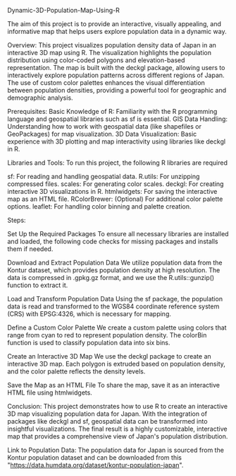 Dynamic-3D-Population-Map-Using-R

The aim of this project is to provide an interactive, visually appealing, and informative map that helps users explore population data in a dynamic way.

Overview: This project visualizes population density data of Japan in an interactive 3D map using R. The visualization highlights the population distribution using color-coded polygons and elevation-based representation. The map is built with the deckgl package, allowing users to interactively explore population patterns across different regions of Japan. The use of custom color palettes enhances the visual differentiation between population densities, providing a powerful tool for geographic and demographic analysis.

Prerequisites: Basic Knowledge of R: Familiarity with the R programming language and geospatial libraries such as sf is essential. GIS Data Handling: Understanding how to work with geospatial data (like shapefiles or GeoPackages) for map visualization. 3D Data Visualization: Basic experience with 3D plotting and map interactivity using libraries like deckgl in R.

Libraries and Tools: To run this project, the following R libraries are required

sf: For reading and handling geospatial data. R.utils: For unzipping compressed files. scales: For generating color scales. deckgl: For creating interactive 3D visualizations in R. htmlwidgets: For saving the interactive map as an HTML file. RColorBrewer: (Optional) For additional color palette options. leaflet: For handling color binning and palette creation.

Steps:

Set Up the Required Packages To ensure all necessary libraries are installed and loaded, the following code checks for missing packages and installs them if needed.

Download and Extract Population Data We utilize population data from the Kontur dataset, which provides population density at high resolution. The data is compressed in .gpkg.gz format, and we use the R.utils::gunzip() function to extract it.

Load and Transform Population Data Using the sf package, the population data is read and transformed to the WGS84 coordinate reference system (CRS) with EPSG:4326, which is necessary for mapping.

Define a Custom Color Palette We create a custom palette using colors that range from cyan to red to represent population density. The colorBin function is used to classify population data into six bins.

Create an Interactive 3D Map We use the deckgl package to create an interactive 3D map. Each polygon is extruded based on population density, and the color palette reflects the density levels.

Save the Map as an HTML File To share the map, save it as an interactive HTML file using htmlwidgets.

Conclusion: This project demonstrates how to use R to create an interactive 3D map visualizing population data for Japan. With the integration of packages like deckgl and sf, geospatial data can be transformed into insightful visualizations. The final result is a highly customizable, interactive map that provides a comprehensive view of Japan's population distribution.

Link to Population Data: The population data for Japan is sourced from the Kontur population dataset and can be downloaded from this "https://data.humdata.org/dataset/kontur-population-japan".
